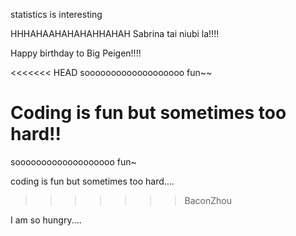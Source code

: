statistics is interesting


HHHAHAAHAHAHAHHAHAH
Sabrina tai niubi la!!!!

Happy birthday to Big Peigen!!!!

<<<<<<< HEAD
sooooooooooooooooooo fun~~

Coding is fun but sometimes too hard!!
=======
sooooooooooooooooooo fun~

coding is fun but sometimes too hard....
>>>>>>> BaconZhou

I am so hungry....
